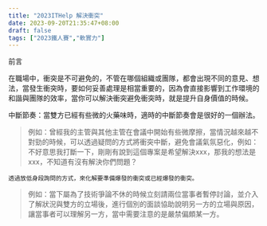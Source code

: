 ```yaml
---
title: "2023ITHelp 解決衝突"
date: 2023-09-20T21:35:47+08:00
draft: false
tags: ["2023鐵人賽","軟實力"]
---
```

前言

在職場中，衝突是不可避免的，不管在哪個組織或團隊，都會出現不同的意見、想法，當發生衝突時，要如何妥善處理是相當重要的，因為會直接影響到工作環境的和諧與團隊的效率，當你可以解決衝突避免衝突時，就是提升自身價值的時候。

中斷節奏：當雙方已經有些微的火藥味時，適時的中斷節奏會是很好的一個辦法。

> 例如：曾經我的主管與其他主管在會議中開始有些微摩擦，當情況越來越不對勁的時候，可以透過疑問的方式將衝突中斷，避免會議氣氛惡化，例如：不好意思我打斷一下，剛剛有說到這個專案是希望解決xxx，那我的想法是xxx，不知道有沒有解決你們問題？

`透過放低身段詢問的方式，來化解要準備爆發的衝突或已經爆發的衝突。`

> 例如：當下屬為了技術爭論不休的時候立刻請兩位當事者暫停討論，並介入了解狀況與雙方的立場後，進行個別的面談協助說明另一方的立場與原因，讓當事者可以理解另一方，當中需要注意的是嚴禁偏頗某一方。
